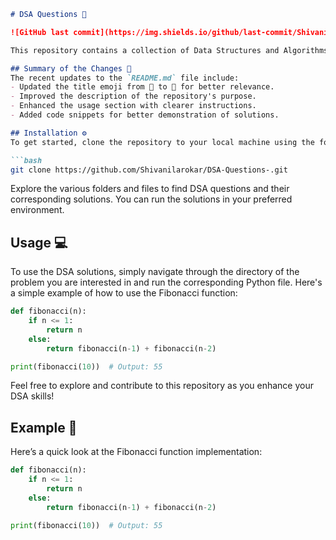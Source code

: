 ```markdown
# DSA Questions 📖

![GitHub last commit](https://img.shields.io/github/last-commit/Shivanilarokar/DSA-Questions-) ![License](https://img.shields.io/badge/license-MIT-blue.svg)

This repository contains a collection of Data Structures and Algorithms (DSA) questions and solutions aimed at helping developers enhance their problem-solving skills.

## Summary of the Changes 📝
The recent updates to the `README.md` file include:
- Updated the title emoji from 📜 to 📖 for better relevance.
- Improved the description of the repository's purpose.
- Enhanced the usage section with clearer instructions.
- Added code snippets for better demonstration of solutions.

## Installation ⚙️
To get started, clone the repository to your local machine using the following command:

```bash
git clone https://github.com/Shivanilarokar/DSA-Questions-.git
```

Explore the various folders and files to find DSA questions and their corresponding solutions. You can run the solutions in your preferred environment.

## Usage 💻
To use the DSA solutions, simply navigate through the directory of the problem you are interested in and run the corresponding Python file. Here's a simple example of how to use the Fibonacci function:

```python
def fibonacci(n):
    if n <= 1:
        return n
    else:
        return fibonacci(n-1) + fibonacci(n-2)

print(fibonacci(10))  # Output: 55
```

Feel free to explore and contribute to this repository as you enhance your DSA skills!

## Example 📖
Here’s a quick look at the Fibonacci function implementation:

```python
def fibonacci(n):
    if n <= 1:
        return n
    else:
        return fibonacci(n-1) + fibonacci(n-2)

print(fibonacci(10))  # Output: 55
```
```